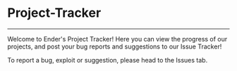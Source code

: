 # Project-Tracker
--  --
Welcome to Ender's Project Tracker!  Here you can view the progress of our projects, and post your bug reports and suggestions to our Issue Tracker!

To report a bug, exploit or suggestion, please head to the Issues tab.
